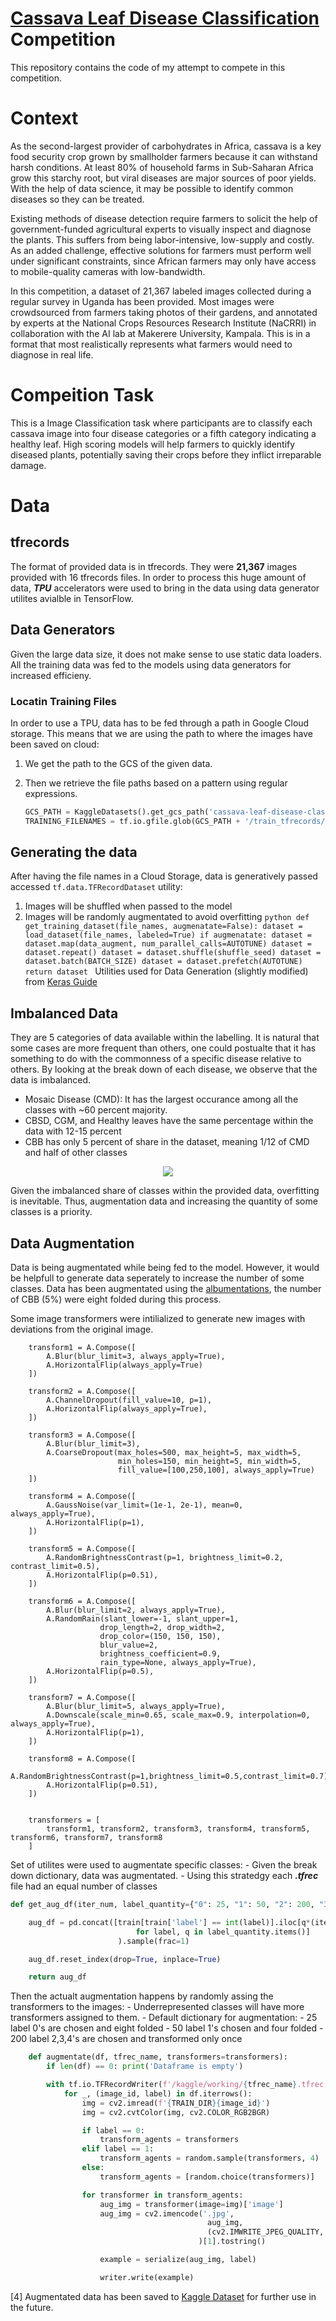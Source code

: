 # [Cassava Leaf Disease Classification](Cassava-Leaf-Disease-Classification) Competition

This repository contains the code of my attempt to compete in this competition.

# Context

As the second-largest provider of carbohydrates in Africa, cassava is a key food security crop grown by smallholder farmers because it can withstand harsh conditions. At least 80% of household farms in Sub-Saharan Africa grow this starchy root, but viral diseases are major sources of poor yields. With the help of data science, it may be possible to identify common diseases so they can be treated.

Existing methods of disease detection require farmers to solicit the help of government-funded agricultural experts to visually inspect and diagnose the plants. This suffers from being labor-intensive, low-supply and costly. As an added challenge, effective solutions for farmers must perform well under significant constraints, since African farmers may only have access to mobile-quality cameras with low-bandwidth.

In this competition, a dataset of 21,367 labeled images collected during a regular survey in Uganda has been provided. Most images were crowdsourced from farmers taking photos of their gardens, and annotated by experts at the National Crops Resources Research Institute (NaCRRI) in collaboration with the AI lab at Makerere University, Kampala. This is in a format that most realistically represents what farmers would need to diagnose in real life.

# Compeition Task

This is a Image Classification task where participants are to classify each cassava image into four disease categories or a fifth category indicating a healthy leaf. High scoring models will help farmers to quickly identify diseased plants, potentially saving their crops before they inflict irreparable damage.

# Data

## tfrecords

The format of provided data is in tfrecords. They were **21,367** images provided with 16 tfrecords files. In order to process this huge amount of data, **_TPU_** accelerators were used to bring in the data using data generator utilites avialble in TensorFlow.

## Data Generators

Given the large data size, it does not make sense to use static data loaders. All the training data was fed to the models using data generators for increased efficieny.

### Locatin Training Files

In order to use a TPU, data has to be fed through a path in Google Cloud storage. This means that we are using the path to where the images have been saved on cloud:

1. We get the path to the GCS of the given data.
2. Then we retrieve the file paths based on a pattern using regular expressions.

   ```python
   GCS_PATH = KaggleDatasets().get_gcs_path('cassava-leaf-disease-classification')
   TRAINING_FILENAMES = tf.io.gfile.glob(GCS_PATH + '/train_tfrecords/ld_train*.tfrec')
   ```

## Generating the data

After having the file names in a Cloud Storage, data is generatively passed accessed `tf.data.TFRecordDataset` utility:

1.  Images will be shuffled when passed to the model
2.  Images will be randomly augmentated to avoid overfitting
        ```python
        def get_training_dataset(file_names, augmenatate=False):
            dataset = load_dataset(file_names, labeled=True)
            if augmenatate:
                dataset = dataset.map(data_augment, num_parallel_calls=AUTOTUNE)
                dataset = dataset.repeat()
            dataset = dataset.shuffle(shuffle_seed)
            dataset = dataset.batch(BATCH_SIZE)
            dataset = dataset.prefetch(AUTOTUNE)
            return dataset
        ```
    Utilities used for Data Generation (slightly modified) from [Keras Guide](https://keras.io/examples/vision/xray_classification_with_tpus/)

## Imbalanced Data

They are 5 categories of data available within the labelling. It is natural that some cases are more frequent than others, one could postualte that it has something to do with the commonness of a specific disease relative to others. By looking at the break down of each disease, we observe that the data is imbalanced.

- Mosaic Disease (CMD): It has the largest occurance among all the classes with ~60 percent majority.
- CBSD, CGM, and Healthy leaves have the same percentage within the data with 12-15 percent
- CBB has only 5 percent of share in the dataset, meaning 1/12 of CMD and half of other classes

<p align="center">
    <img src="https://raw.githubusercontent.com/damoonsh/Cassava-Leaf-Disease-Classification/main/img/class-breakdown.png">
<p>

Given the imbalanced share of classes within the provided data, overfitting is inevitable. Thus, augmentation data and increasing the quantity of some classes is a priority.

## Data Augmentation

Data is being augmentated while being fed to the model. However, it would be helpfull to generate data seperately to increase the number of some classes. Data has been augmentated using the [albumentations](https://albumentations.ai/), the number of CBB (5%) were eight folded during this process.

Some image transformers were intilialized to generate new images with deviations from the original image.

```
    transform1 = A.Compose([
        A.Blur(blur_limit=3, always_apply=True),
        A.HorizontalFlip(always_apply=True)
    ])

    transform2 = A.Compose([
        A.ChannelDropout(fill_value=10, p=1),
        A.HorizontalFlip(always_apply=True),
    ])

    transform3 = A.Compose([
        A.Blur(blur_limit=3),
        A.CoarseDropout(max_holes=500, max_height=5, max_width=5,
                        min_holes=150, min_height=5, min_width=5,
                        fill_value=[100,250,100], always_apply=True)
    ])

    transform4 = A.Compose([
        A.GaussNoise(var_limit=(1e-1, 2e-1), mean=0, always_apply=True),
        A.HorizontalFlip(p=1),
    ])

    transform5 = A.Compose([
        A.RandomBrightnessContrast(p=1, brightness_limit=0.2, contrast_limit=0.5),
        A.HorizontalFlip(p=0.51),
    ])

    transform6 = A.Compose([
        A.Blur(blur_limit=2, always_apply=True),
        A.RandomRain(slant_lower=-1, slant_upper=1,
                    drop_length=2, drop_width=2,
                    drop_color=(150, 150, 150),
                    blur_value=2,
                    brightness_coefficient=0.9,
                    rain_type=None, always_apply=True),
        A.HorizontalFlip(p=0.5),
    ])

    transform7 = A.Compose([
        A.Blur(blur_limit=5, always_apply=True),
        A.Downscale(scale_min=0.65, scale_max=0.9, interpolation=0, always_apply=True),
        A.HorizontalFlip(p=1),
    ])

    transform8 = A.Compose([
        A.RandomBrightnessContrast(p=1,brightness_limit=0.5,contrast_limit=0.7),
        A.HorizontalFlip(p=0.51),
    ])


    transformers = [
        transform1, transform2, transform3, transform4, transform5, transform6, transform7, transform8
    ]
```

Set of utilites were used to augmentate specific classes: - Given the break down dictionary, data was augmentated. - Using this stratedgy each **_.tfrec_** file had an equal number of classes

```python
def get_aug_df(iter_num, label_quantity={"0": 25, "1": 50, "2": 200, "3": 200, "4": 200}):

    aug_df = pd.concat([train[train['label'] == int(label)].iloc[q*(iter_num-1):q*(iter_num)]
                            for label, q in label_quantity.items()]
                        ).sample(frac=1)

    aug_df.reset_index(drop=True, inplace=True)

    return aug_df
```

Then the actualt augmentation happens by randomly assing the transformers to the images: - Underrepresented classes will have more transformers assigned to them. - Default dictionary for augmentation: - 25 label 0's are chosen and eight folded - 50 label 1's chosen and four folded - 200 label 2,3,4's are chosen and transformed only once

```python
    def augmentate(df, tfrec_name, transformers=transformers):
        if len(df) == 0: print('Dataframe is empty')

        with tf.io.TFRecordWriter(f'/kaggle/working/{tfrec_name}.tfrec') as writer:
            for _, (image_id, label) in df.iterrows():
                img = cv2.imread(f'{TRAIN_DIR}{image_id}')
                img = cv2.cvtColor(img, cv2.COLOR_RGB2BGR)

                if label == 0:
                    transform_agents = transformers
                elif label == 1:
                    transform_agents = random.sample(transformers, 4)
                else:
                    transform_agents = [random.choice(transformers)]

                for transformer in transform_agents:
                    aug_img = transformer(image=img)['image']
                    aug_img = cv2.imencode('.jpg',
                                            aug_img,
                                            (cv2.IMWRITE_JPEG_QUALITY, 94)
                                          )[1].tostring()

                    example = serialize(aug_img, label)

                    writer.write(example)
```

[4] Augmentated data has been saved to [Kaggle Dataset](https://www.kaggle.com/damoonshahhosseini/cassavaaug) for further use in the future.
